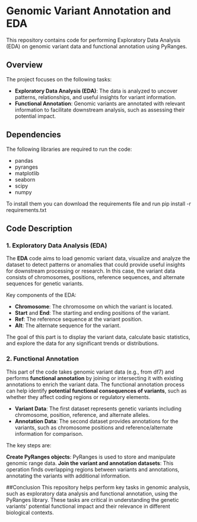 # Genomic Variant Annotation and EDA

This repository contains code for performing Exploratory Data Analysis (EDA) on genomic variant data and functional annotation using PyRanges.

## Overview

The project focuses on the following tasks:
- **Exploratory Data Analysis (EDA)**: The data is analyzed to uncover patterns, relationships, and useful insights for variant information.
- **Functional Annotation**: Genomic variants are annotated with relevant information to facilitate downstream analysis, such as assessing their potential impact.

## Dependencies

The following libraries are required to run the code:

- pandas
- pyranges
- matplotlib
- seaborn
- scipy
- numpy

To install them you can download the requirements file and run pip install -r requirements.txt

## Code Description

### 1. **Exploratory Data Analysis (EDA)**

The **EDA** code aims to load genomic variant data, visualize and analyze the dataset to detect patterns or anomalies that could provide useful insights for downstream processing or research. In this case, the variant data consists of chromosomes, positions, reference sequences, and alternate sequences for genetic variants.

Key components of the EDA:
- **Chromosome**: The chromosome on which the variant is located.
- **Start** and **End**: The starting and ending positions of the variant.
- **Ref**: The reference sequence at the variant position.
- **Alt**: The alternate sequence for the variant.

The goal of this part is to display the variant data, calculate basic statistics, and explore the data for any significant trends or distributions.

### 2. **Functional Annotation**

This part of the code takes genomic variant data (e.g., from df7) and performs **functional annotation** by joining or intersecting it with existing annotations to enrich the variant data. The functional annotation process can help identify **potential functional consequences of variants**, such as whether they affect coding regions or regulatory elements.

- **Variant Data**: The first dataset represents genetic variants including chromosome, position, reference, and alternate alleles.
- **Annotation Data**: The second dataset provides annotations for the variants, such as chromosome positions and reference/alternate information for comparison.

The key steps are:

**Create PyRanges objects**: PyRanges is used to store and manipulate genomic range data.
**Join the variant and annotation datasets**: This operation finds overlapping regions between variants and annotations, annotating the variants with additional information.

##Conclusion
This repository helps perform key tasks in genomic analysis, such as exploratory data analysis and functional annotation, using the PyRanges library. These tasks are critical in understanding the genetic variants' potential functional impact and their relevance in different biological contexts.





